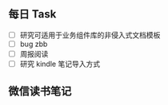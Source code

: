 ## 每日 Task
- [ ] 研究可适用于业务组件库的非侵入式文档模板
- [ ] bug zbb
- [ ] 周报阅读
- [ ] 研究 kindle 笔记导入方式

## 微信读书笔记
<!-- start of weread -->
<!-- end of weread -->